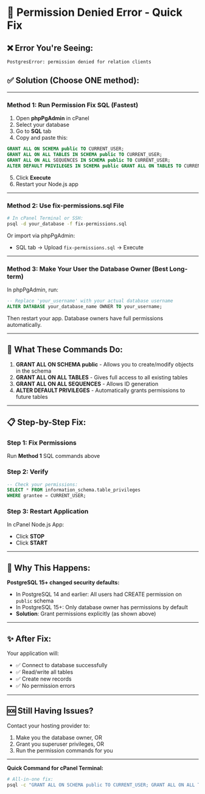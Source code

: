 # 🔧 Permission Denied Error - Quick Fix

## ❌ Error You're Seeing:
```
PostgresError: permission denied for relation clients
```

## ✅ Solution (Choose ONE method):

---

### **Method 1: Run Permission Fix SQL** (Fastest)

1. Open **phpPgAdmin** in cPanel
2. Select your database
3. Go to **SQL** tab
4. Copy and paste this:

```sql
GRANT ALL ON SCHEMA public TO CURRENT_USER;
GRANT ALL ON ALL TABLES IN SCHEMA public TO CURRENT_USER;
GRANT ALL ON ALL SEQUENCES IN SCHEMA public TO CURRENT_USER;
ALTER DEFAULT PRIVILEGES IN SCHEMA public GRANT ALL ON TABLES TO CURRENT_USER;
```

5. Click **Execute**
6. Restart your Node.js app

---

### **Method 2: Use fix-permissions.sql File**

```bash
# In cPanel Terminal or SSH:
psql -d your_database -f fix-permissions.sql
```

Or import via phpPgAdmin:
- SQL tab → Upload `fix-permissions.sql` → Execute

---

### **Method 3: Make Your User the Database Owner** (Best Long-term)

In phpPgAdmin, run:
```sql
-- Replace 'your_username' with your actual database username
ALTER DATABASE your_database_name OWNER TO your_username;
```

Then restart your app. Database owners have full permissions automatically.

---

## 🎯 What These Commands Do:

1. **GRANT ALL ON SCHEMA public** - Allows you to create/modify objects in the schema
2. **GRANT ALL ON ALL TABLES** - Gives full access to all existing tables  
3. **GRANT ALL ON ALL SEQUENCES** - Allows ID generation
4. **ALTER DEFAULT PRIVILEGES** - Automatically grants permissions to future tables

---

## 📋 Step-by-Step Fix:

### Step 1: Fix Permissions
Run **Method 1** SQL commands above

### Step 2: Verify
```sql
-- Check your permissions:
SELECT * FROM information_schema.table_privileges 
WHERE grantee = CURRENT_USER;
```

### Step 3: Restart Application
In cPanel Node.js App:
- Click **STOP**
- Click **START**

---

## 🔄 Why This Happens:

**PostgreSQL 15+ changed security defaults:**
- In PostgreSQL 14 and earlier: All users had CREATE permission on `public` schema
- In PostgreSQL 15+: Only database owner has permissions by default
- **Solution**: Grant permissions explicitly (as shown above)

---

## ✨ After Fix:

Your application will:
- ✅ Connect to database successfully
- ✅ Read/write all tables
- ✅ Create new records
- ✅ No permission errors

---

## 🆘 Still Having Issues?

Contact your hosting provider to:
1. Make you the database owner, OR
2. Grant you superuser privileges, OR  
3. Run the permission commands for you

---

**Quick Command for cPanel Terminal:**
```bash
# All-in-one fix:
psql -c "GRANT ALL ON SCHEMA public TO CURRENT_USER; GRANT ALL ON ALL TABLES IN SCHEMA public TO CURRENT_USER; GRANT ALL ON ALL SEQUENCES IN SCHEMA public TO CURRENT_USER;"
```
